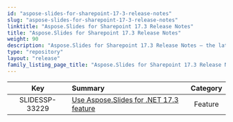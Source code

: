 ```yaml
---
id: "aspose-slides-for-sharepoint-17-3-release-notes"
slug: "aspose-slides-for-sharepoint-17-3-release-notes"
linktitle: "Aspose.Slides for Sharepoint 17.3 Release Notes"
title: "Aspose.Slides for Sharepoint 17.3 Release Notes"
weight: 90
description: "Aspose.Slides for Sharepoint 17.3 Release Notes – the latest updates and fixes."
type: "repository"
layout: "release"
family_listing_page_title: "Aspose.Slides for Sharepoint 17.3 Release Notes"
---
```


|**Key** |**Summary** |**Category** |
| :-: | :- | :-: |
|SLIDESSP-33229|[Use Aspose.Slides for .NET 17.3 feature](/slides/net/release-notes/2017/aspose-slides-for-net-17-3-release-notes/)|Feature|

